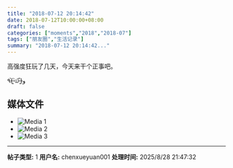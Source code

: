 ```yaml
---
title: "2018-07-12 20:14:42"
date: 2018-07-12T10:00:00+08:00
draft: false
categories: ["moments","2018","2018-07"]
tags: ["朋友圈","生活记录"]
summary: "2018-07-12 20:14:42..."
---
```


高强度狂玩了几天，今天来干个正事吧。

٩(˃̶͈̀௰˂̶͈́)و

## 媒体文件

- ![Media 1](/Moments/photos/2018-07-12/201807122014420.jpg)
- ![Media 2](/Moments/photos/2018-07-12/201807122014421.jpg)
- ![Media 3](/Moments/photos/2018-07-12/201807122014422.jpg)

---

**帖子类型:** 1
**用户名:** chenxueyuan001
**处理时间:** 2025/8/28 21:47:32